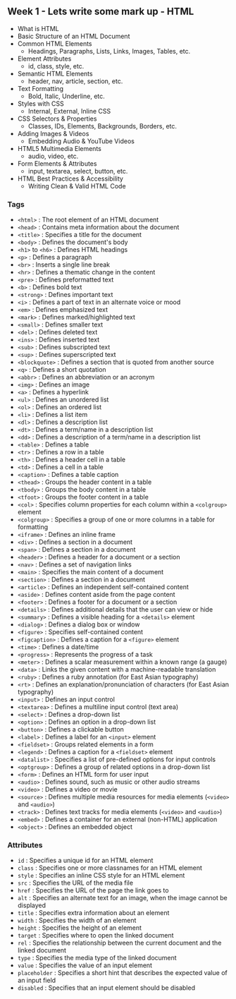 ## Week 1 - Lets write some mark up - HTML

- What is HTML
- Basic Structure of an HTML Document
- Common HTML Elements
  - Headings, Paragraphs, Lists, Links, Images, Tables, etc.
- Element Attributes
  - id, class, style, etc.
- Semantic HTML Elements
  - header, nav, article, section, etc.
- Text Formatting
  - Bold, Italic, Underline, etc.
- Styles with CSS
  - Internal, External, Inline CSS
- CSS Selectors & Properties
  - Classes, IDs, Elements, Backgrounds, Borders, etc.
- Adding Images & Videos
  - Embedding Audio & YouTube Videos
- HTML5 Multimedia Elements
  - audio, video, etc.
- Form Elements & Attributes
  - input, textarea, select, button, etc.
- HTML Best Practices & Accessibility
  - Writing Clean & Valid HTML Code

### Tags

- `<html>` : The root element of an HTML document
- `<head>` : Contains meta information about the document
- `<title>` : Specifies a title for the document
- `<body>` : Defines the document's body
- `<h1>` to `<h6>` : Defines HTML headings
- `<p>` : Defines a paragraph
- `<br>` : Inserts a single line break
- `<hr>` : Defines a thematic change in the content
- `<pre>` : Defines preformatted text
- `<b>` : Defines bold text
- `<strong>` : Defines important text
- `<i>` : Defines a part of text in an alternate voice or mood
- `<em>` : Defines emphasized text
- `<mark>` : Defines marked/highlighted text
- `<small>` : Defines smaller text
- `<del>` : Defines deleted text
- `<ins>` : Defines inserted text
- `<sub>` : Defines subscripted text
- `<sup>` : Defines superscripted text
- `<blockquote>` : Defines a section that is quoted from another source
- `<q>` : Defines a short quotation
- `<abbr>` : Defines an abbreviation or an acronym
- `<img>` : Defines an image
- `<a>` : Defines a hyperlink
- `<ul>` : Defines an unordered list
- `<ol>` : Defines an ordered list
- `<li>` : Defines a list item
- `<dl>` : Defines a description list
- `<dt>` : Defines a term/name in a description list
- `<dd>` : Defines a description of a term/name in a description list
- `<table>` : Defines a table
- `<tr>` : Defines a row in a table
- `<th>` : Defines a header cell in a table
- `<td>` : Defines a cell in a table
- `<caption>` : Defines a table caption
- `<thead>` : Groups the header content in a table
- `<tbody>` : Groups the body content in a table
- `<tfoot>` : Groups the footer content in a table
- `<col>` : Specifies column properties for each column within a `<colgroup>` element
- `<colgroup>` : Specifies a group of one or more columns in a table for formatting
- `<iframe>` : Defines an inline frame
- `<div>` : Defines a section in a document
- `<span>` : Defines a section in a document
- `<header>` : Defines a header for a document or a section
- `<nav>` : Defines a set of navigation links
- `<main>` : Specifies the main content of a document
- `<section>` : Defines a section in a document
- `<article>` : Defines an independent self-contained content
- `<aside>` : Defines content aside from the page content
- `<footer>` : Defines a footer for a document or a section
- `<details>` : Defines additional details that the user can view or hide
- `<summary>` : Defines a visible heading for a `<details>` element
- `<dialog>` : Defines a dialog box or window
- `<figure>` : Specifies self-contained content
- `<figcaption>` : Defines a caption for a `<figure>` element
- `<time>` : Defines a date/time
- `<progress>` : Represents the progress of a task
- `<meter>` : Defines a scalar measurement within a known range (a gauge)
- `<data>` : Links the given content with a machine-readable translation
- `<ruby>` : Defines a ruby annotation (for East Asian typography)
- `<rt>` : Defines an explanation/pronunciation of characters (for East Asian typography)
- `<input>` : Defines an input control
- `<textarea>` : Defines a multiline input control (text area)
- `<select>` : Defines a drop-down list
- `<option>` : Defines an option in a drop-down list
- `<button>` : Defines a clickable button
- `<label>` : Defines a label for an `<input>` element
- `<fieldset>` : Groups related elements in a form
- `<legend>` : Defines a caption for a `<fieldset>` element
- `<datalist>` : Specifies a list of pre-defined options for input controls
- `<optgroup>` : Defines a group of related options in a drop-down list
- `<form>` : Defines an HTML form for user input
- `<audio>` : Defines sound, such as music or other audio streams
- `<video>` : Defines a video or movie
- `<source>` : Defines multiple media resources for media elements (`<video>` and `<audio>`)
- `<track>` : Defines text tracks for media elements (`<video>` and `<audio>`)
- `<embed>` : Defines a container for an external (non-HTML) application
- `<object>` : Defines an embedded object

### Attributes

- `id` : Specifies a unique id for an HTML element
- `class` : Specifies one or more classnames for an HTML element
- `style` : Specifies an inline CSS style for an HTML element
- `src` : Specifies the URL of the media file
- `href` : Specifies the URL of the page the link goes to
- `alt` : Specifies an alternate text for an image, when the image cannot be displayed
- `title` : Specifies extra information about an element
- `width` : Specifies the width of an element
- `height` : Specifies the height of an element
- `target` : Specifies where to open the linked document
- `rel` : Specifies the relationship between the current document and the linked document
- `type` : Specifies the media type of the linked document
- `value` : Specifies the value of an input element
- `placeholder` : Specifies a short hint that describes the expected value of an input field
- `disabled` : Specifies that an input element should be disabled
